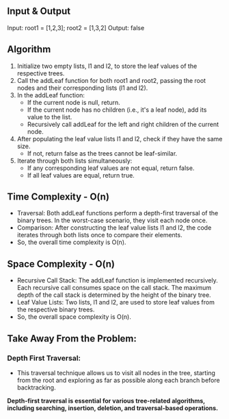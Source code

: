 ## Input & Output
Input: root1 = \[1,2,3\]; root2 = \[1,3,2\]
Output: false

## Algorithm

1. Initialize two empty lists, l1 and l2, to store the leaf values of the respective trees.
2. Call the addLeaf function for both root1 and root2, passing the root nodes and their corresponding lists (l1 and l2).
3. In the addLeaf function:
    - If the current node is null, return.
    - If the current node has no children (i.e., it's a leaf node), add its value to the list.
    - Recursively call addLeaf for the left and right children of the current node.
4. After populating the leaf value lists l1 and l2, check if they have the same size.
    - If not, return false as the trees cannot be leaf-similar.
5. Iterate through both lists simultaneously:
    - If any corresponding leaf values are not equal, return false.
    - If all leaf values are equal, return true.

## Time Complexity - O(n)

- Traversal: Both addLeaf functions perform a depth-first traversal of the binary trees. In the worst-case scenario, they visit each node once.
- Comparison: After constructing the leaf value lists l1 and l2, the code iterates through both lists once to compare their elements.
- So, the overall time complexity is O(n).

## Space Complexity - O(n)

- Recursive Call Stack: The addLeaf function is implemented recursively. Each recursive call consumes space on the call stack. The maximum depth of the call stack is determined by the height of the binary tree.
- Leaf Value Lists: Two lists, l1 and l2, are used to store leaf values from the respective binary trees.
- So, the overall space complexity is O(n).

## Take Away From the Problem:

### Depth First Traversal:
- This traversal technique allows us to visit all nodes in the tree, starting from the root and exploring as far as possible along each branch before backtracking.

**Depth-first traversal is essential for various tree-related algorithms, including searching, insertion, deletion, and traversal-based operations.**
